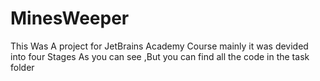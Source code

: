 # MinesWeeper

This Was A project for JetBrains Academy Course 
mainly it was devided into four Stages As you can see ,But you can find all the code in the task folder 
